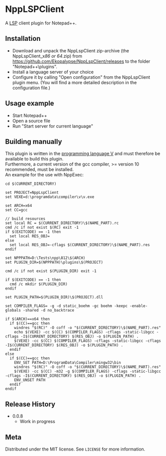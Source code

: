 # NppLSPClient
A [LSP](https://microsoft.github.io/language-server-protocol/) client plugin for Notepad++.

## Installation

- Download and unpack the NppLspClient zip-archive (the NppLspClient_x*86 or 64*.zip) from https://github.com/Ekopalypse/NppLspClient/releases to the folder "Notepad++\plugins".
- Install a language server of your choice
- Configure it by calling "Open configuration" from the NppLspClient plugin menu. (You will find a more detailed description in the configuration file.)

## Usage example

- Start Notepad++
- Open a source file
- Run "Start server for current language"


## Building manually

This plugin is written in the [programming language V](https://github.com/vlang/v) and must therefore be available to build this plugin.  
Furthermore, a current version of the gcc compiler, >= version 10 recommended, must be installed.  
An example for the use with NppExec:

```
cd $(CURRENT_DIRECTORY)

set PROJECT=NppLspClient
set VEXE=d:\programdata\compiler\v\v.exe

set ARCH=x64
set CC=gcc

// build resources
set local RC = $(CURRENT_DIRECTORY)\$(NAME_PART).rc
cmd /c if not exist $(RC) exit -1
if $(EXITCODE) == -1 then
  set local RES_OBJ=
else
  set local RES_OBJ=-cflags $(CURRENT_DIRECTORY)\$(NAME_PART).res
endif

set NPPPATH=D:\Tests\npp\812\$(ARCH)
set PLUGIN_DIR=$(NPPPATH)\plugins\$(PROJECT)

cmd /c if not exist $(PLUGIN_DIR) exit -1

if $(EXITCODE) == -1 then
  cmd /c mkdir $(PLUGIN_DIR)
endif

set PLUGIN_PATH=$(PLUGIN_DIR)\$(PROJECT).dll

set COMPILER_FLAGS= -g -d static_boehm -gc boehm -keepc -enable-globals -shared -d no_backtrace

if $(ARCH)==x64 then
  if $(CC)==gcc then
    windres "$(RC)" -O coff -o "$(CURRENT_DIRECTORY)\$(NAME_PART).res"
    echo $(VEXE) -cc $(CC) $(COMPILER_FLAGS) -cflags -static-libgcc -cflags -I$(CURRENT_DIRECTORY) $(RES_OBJ) -o $(PLUGIN_PATH) .
    $(VEXE) -cc $(CC) $(COMPILER_FLAGS) -cflags -static-libgcc -cflags -I$(CURRENT_DIRECTORY) $(RES_OBJ) -o $(PLUGIN_PATH) .
  endif  
else
  if $(CC)==gcc then
    ENV_SET PATH=D:\ProgramData\Compiler\mingw32\bin
    windres "$(RC)" -O coff -o "$(CURRENT_DIRECTORY)\$(NAME_PART).res"
    $(VEXE) -cc $(CC) -m32 -g $(COMPILER_FLAGS) -cflags -static-libgcc -cflags -I$(CURRENT_DIRECTORY) $(RES_OBJ) -o $(PLUGIN_PATH) .
    ENV_UNSET PATH
  endif
endif

```


## Release History

* 0.0.8
    * Work in progress

## Meta

Distributed under the MIT license. See ``LICENSE`` for more information.
